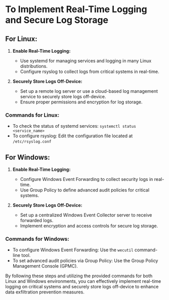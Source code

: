 # To Implement Real-Time Logging and Secure Log Storage

## For Linux:

1. **Enable Real-Time Logging:**
    - Use systemd for managing services and logging in many Linux distributions.
    - Configure rsyslog to collect logs from critical systems in real-time.

2. **Securely Store Logs Off-Device:**
    - Set up a remote log server or use a cloud-based log management service to securely store logs off-device.
    - Ensure proper permissions and encryption for log storage.

### Commands for Linux:
- To check the status of systemd services: `systemctl status <service_name>`
- To configure rsyslog: Edit the configuration file located at `/etc/rsyslog.conf`

## For Windows:

1. **Enable Real-Time Logging:**
    - Configure Windows Event Forwarding to collect security logs in real-time.
    - Use Group Policy to define advanced audit policies for critical systems.

2. **Securely Store Logs Off-Device:**
    - Set up a centralized Windows Event Collector server to receive forwarded logs.
    - Implement encryption and access controls for secure log storage.

### Commands for Windows:
- To configure Windows Event Forwarding: Use the `wecutil` command-line tool.
- To set advanced audit policies via Group Policy: Use the Group Policy Management Console (GPMC).

By following these steps and utilizing the provided commands for both Linux and Windows environments, you can effectively implement real-time logging on critical systems and securely store logs off-device to enhance data exfiltration prevention measures.
